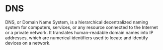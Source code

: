 # DNS
DNS, or Domain Name System, is a hierarchical decentralized naming system for computers, services, or any resource connected to the Internet or a private network. It translates human-readable domain names into IP addresses, which are numerical identifiers used to locate and identify devices on a network.














